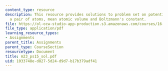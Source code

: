 ```yaml
---
content_type: resource
description: This resource provides solutions to problem set on potential energy of
  a pair of atoms, mean atomic volume and Boltzmann's constant.
file: https://ol-ocw-studio-app-production.s3.amazonaws.com/courses/16-01-unified-engineering-i-ii-iii-iv-fall-2005-spring-2006/1033748ed8275d24d9d7b17b379adf41_m23_ps15_sol.pdf
file_type: application/pdf
learning_resource_types:
- Assignments
parent_title: Assignments
parent_type: CourseSection
resourcetype: Document
title: m23_ps15_sol.pdf
uid: 1033748e-d827-5d24-d9d7-b17b379adf41
---
```

